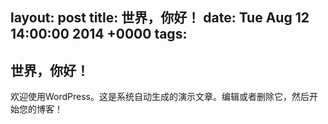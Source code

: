 layout: post
title: 世界，你好！
date: Tue Aug 12 14:00:00 2014 +0000
tags:
---
## 世界，你好！

欢迎使用WordPress。这是系统自动生成的演示文章。编辑或者删除它，然后开始您的博客！
